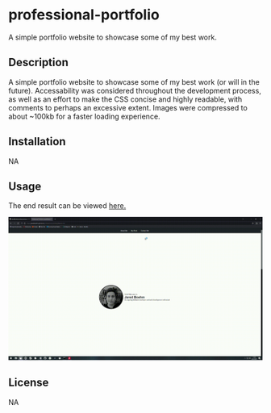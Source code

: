 # professional-portfolio
A simple portfolio website to showcase some of my best work.


## Description
A simple portfolio website to showcase some of my best work (or will in the future). Accessability was considered throughout the development process, as well as an effort to make the CSS concise and highly readable, with comments to perhaps an excessive extent. Images were compressed to about ~100kb for a faster loading experience.

## Installation

NA

## Usage

The end result can be viewed [here.](https://jaredboehm.github.io/professional-portfolio/)

![Website Gif](webpage_example.gif)

## License

NA

